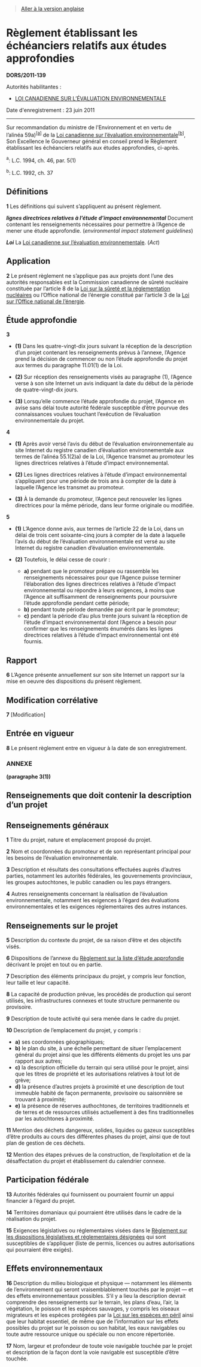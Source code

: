 > [Aller à la version anglaise](/en/Regulations/Statutory%20Orders%20and%20Regulations/2011/139.md)

# Règlement établissant les échéanciers relatifs aux études approfondies

**DORS/2011-139**

Autorités habilitantes : 
- [LOI CANADIENNE SUR L’ÉVALUATION ENVIRONNEMENTALE](/fr/Lois/Lois%20du%20Canada/1992/ch.%2037.md)

Date d'enregistrement : 23 juin 2011

----------

Sur recommandation du ministre de l’Environnement et en vertu de l’alinéa 59a)<sup><a href='#nbp_612993-F_hq_8807'>[a]</a></sup> de la [Loi canadienne sur l’évaluation environnementale](/fr/Lois/Lois%20du%20Canada/1992/ch.%2037.md)<sup><a href='#nbp_612993-F_hq_8762'>[b]</a></sup>, Son Excellence le Gouverneur général en conseil prend le Règlement établissant les échéanciers relatifs aux études approfondies, ci-après.



<a name='nbp_612993-F_hq_8807'><sup>a</sup></a>: L.C. 1994, ch. 46, par. 5(1)<br />

<a name='nbp_612993-F_hq_8762'><sup>b</sup></a>: L.C. 1992, ch. 37<br />


## Définitions


**1** Les définitions qui suivent s’appliquent au présent règlement.

***lignes directrices relatives à l’étude d’impact environnemental*** Document contenant les renseignements nécessaires pour permettre à l’Agence de mener une étude approfondie. (*environmental impact statement guidelines*)

***Loi*** La [Loi canadienne sur l’évaluation environnementale](/fr/Lois/Lois%20du%20Canada/1992/ch.%2037.md). (*Act*)




## Application


**2** Le présent règlement ne s’applique pas aux projets dont l’une des autorités responsables est la Commission canadienne de sûreté nucléaire constituée par l’article 8 de la [Loi sur la sûreté et la réglementation nucléaires](/fr/Lois/Lois%20du%20Canada/1997/ch.%209.md) ou l’Office national de l’énergie constitué par l’article 3 de la [Loi sur l’Office national de l’énergie](/fr/Lois/Lois%20révisées%20du%20Canada/N/N-7.md).




## Étude approfondie


**3** 

- **(1)** Dans les quatre-vingt-dix jours suivant la réception de la description d’un projet contenant les renseignements prévus à l’annexe, l’Agence prend la décision de commencer ou non l’étude approfondie du projet aux termes du paragraphe 11.01(1) de la Loi.

- **(2)** Sur réception des renseignements visés au paragraphe (1), l’Agence verse à son site Internet un avis indiquant la date du début de la période de quatre-vingt-dix jours.

- **(3)** Lorsqu’elle commence l’étude approfondie du projet, l’Agence en avise sans délai toute autorité fédérale susceptible d’être pourvue des connaissances voulues touchant l’exécution de l’évaluation environnementale du projet.



**4** 

- **(1)** Après avoir versé l’avis du début de l’évaluation environnementale au site Internet du registre canadien d’évaluation environnementale aux termes de l’alinéa 55.1(2)a) de la Loi, l’Agence transmet au promoteur les lignes directrices relatives à l’étude d’impact environnemental.

- **(2)** Les lignes directrices relatives à l’étude d’impact environnemental s’appliquent pour une période de trois ans à compter de la date à laquelle l’Agence les transmet au promoteur.

- **(3)** À la demande du promoteur, l’Agence peut renouveler les lignes directrices pour la même période, dans leur forme originale ou modifiée.



**5** 

- **(1)** L’Agence donne avis, aux termes de l’article 22 de la Loi, dans un délai de trois cent soixante-cinq jours à compter de la date à laquelle l’avis du début de l’évaluation environnementale est versé au site Internet du registre canadien d’évaluation environnementale.

- **(2)** Toutefois, le délai cesse de courir :
	- **a)** pendant que le promoteur prépare ou rassemble les renseignements nécessaires pour que l’Agence puisse terminer l’élaboration des lignes directrices relatives à l’étude d’impact environnemental ou répondre à leurs exigences, à moins que l’Agence ait suffisamment de renseignements pour poursuivre l’étude approfondie pendant cette période;
	- **b)** pendant toute période demandée par écrit par le promoteur;
	- **c)** pendant la période d’au plus trente jours suivant la réception de l’étude d’impact environnemental dont l’Agence a besoin pour confirmer que les renseignements énumérés dans les lignes directrices relatives à l’étude d’impact environnemental ont été fournis.




## Rapport


**6** L’Agence présente annuellement sur son site Internet un rapport sur la mise en oeuvre des dispositions du présent règlement.




## Modification corrélative


**7** [Modification]




## Entrée en vigueur


**8** Le présent règlement entre en vigueur à la date de son enregistrement.




### **ANNEXE** 
**(paragraphe 3(1))**
## Renseignements que doit contenir la description d’un projet

## Renseignements généraux

**1** Titre du projet, nature et emplacement proposé du projet.


**2** Nom et coordonnées du promoteur et de son représentant principal pour les besoins de l’évaluation environnementale.


**3** Description et résultats des consultations effectuées auprès d’autres parties, notamment les autorités fédérales, les gouvernements provinciaux, les groupes autochtones, le public canadien ou les pays étrangers.


**4** Autres renseignements concernant la réalisation de l’évaluation environnementale, notamment les exigences à l’égard des évaluations environnementales et les exigences réglementaires des autres instances.



## Renseignements sur le projet

**5** Description du contexte du projet, de sa raison d’être et des objectifs visés.


**6** Dispositions de l’annexe du [Règlement sur la liste d’étude approfondie](/fr/Règlements/Décrets,%20ordonnances%20et%20règlements%20statutaires/94/638.md) décrivant le projet en tout ou en partie.


**7** Description des éléments principaux du projet, y compris leur fonction, leur taille et leur capacité.


**8** La capacité de production prévue, les procédés de production qui seront utilisés, les infrastructures connexes et toute structure permanente ou provisoire.


**9** Description de toute activité qui sera menée dans le cadre du projet.


**10** Description de l’emplacement du projet, y compris :
- **a)** ses coordonnées géographiques;
- **b)** le plan du site, à une échelle permettant de situer l’emplacement général du projet ainsi que les différents éléments du projet les uns par rapport aux autres;
- **c)** la description officielle du terrain qui sera utilisé pour le projet, ainsi que les titres de propriété et les autorisations relatives à tout lot de grève;
- **d)** la présence d’autres projets à proximité et une description de tout immeuble habité de façon permanente, provisoire ou saisonnière se trouvant à proximité;
- **e)** la présence de réserves authochtones, de territoires traditionnels et de terres et de ressources utilisés actuellement à des fins traditionnelles par les autochtones à proximité.


**11** Mention des déchets dangereux, solides, liquides ou gazeux susceptibles d’être produits au cours des différentes phases du projet, ainsi que de tout plan de gestion de ces déchets.


**12** Mention des étapes prévues de la construction, de l’exploitation et de la désaffectation du projet et établissement du calendrier connexe.



## Participation fédérale

**13** Autorités fédérales qui fournissent ou pourraient fournir un appui financier à l’égard du projet.


**14** Territoires domaniaux qui pourraient être utilisés dans le cadre de la réalisation du projet.


**15** Exigences législatives ou réglementaires visées dans le [Règlement sur les dispositions législatives et réglementaires désignées](/fr/Règlements/Décrets,%20ordonnances%20et%20règlements%20statutaires/94/636.md) qui sont susceptibles de s’appliquer (liste de permis, licences ou autres autorisations qui pourraient être exigés).



## Effets environnementaux

**16** Description du milieu biologique et physique — notamment les éléments de l’environnement qui seront vraisemblablement touchés par le projet — et des effets environnementaux possibles. S’il y a lieu la description devrait comprendre des renseignements sur le terrain, les plans d’eau, l’air, la végétation, le poisson et les espèces sauvages, y compris les oiseaux migrateurs et les espèces protégées par la [Loi sur les espèces en péril](/fr/Lois/Lois%20du%20Canada/2002/ch.%2029.md) ainsi que leur habitat essentiel, de même que de l’information sur les effets possibles du projet sur le poisson ou son habitat, les eaux navigables ou toute autre ressource unique ou spéciale ou non encore répertoriée.


**17** Nom, largeur et profondeur de toute voie navigable touchée par le projet et description de la façon dont la voie navigable est susceptible d’être touchée.



